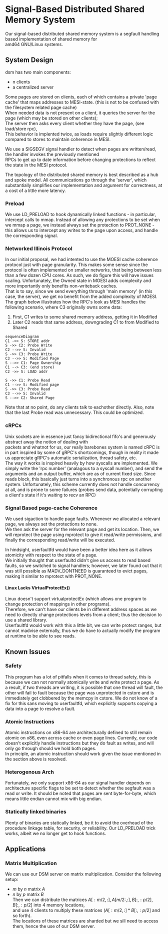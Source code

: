 
# Signal-Based Distributed Shared Memory System  
  
Our signal-based distributed shared memory system is a segfault handling based implementation of shared memory for  
amd64 GNU/Linux systems.  
  
## System Design  
dsm has two main components:  
 - n clients
 - a centralized server

  
Some pages are stored on clients, each of which contains a private 'page cache' that maps addresses to MESI-state. (this is not to be confused with the filesystem related page cache)  
When needed data is not present on a client, it queries the server for the page (which may be stored on other clients);  
The server then asks every client whether they have the page, (see load/store rpc),  
This behavior is implented twice, as loads require slightly different logic compared to stores to maintain coherence in MESI.  
  
We use a SIGSEGV signal handler to detect when pages are written/read, the handler invokes the previously mentioned  
RPCs to get up to date information before changing protections to reflect the state in the MESI protocol.  
  
The topology of the distributed shared memory is best described as a hub and spoke model. All communications go through the 'server', which substantially simplifies our implementation and argument for correctness, at a cost of a little more latency.  
  
### Preload  
We use LD_PRELOAD to hook dynamically linked functions - in particular, intercept calls to mmap. Instead of allowing any protections to be set when we mmap a page, we instead always set the protection to PROT_NONE - this allows us to intercept any writes to the page upon access, and handle the corresponding signal.  
  
### Networked Illinois Protocol  
In our initial proposal, we had intented to use the MOESI cache coherence protocol just with page granularity. 
This makes some sense since the protocol is often implemented on smaller networks, that being between less than a few dozen CPU cores. As such, we do figure this will have issues scaling.
Unfortunately, the Owned state in MOESI adds complexity and more importantly only benefits non-writeback caches.  
That is to say, since we send everything through 'main memory' (in this case, the server), we get no benefit from the added complexity of MOESI.  
The graph below illustrates how the RPC's look as MESI handles the following scenario, where C3 originally owns some data:

 1. First, C1 writes to some shared memory address, getting it in Modified 
 2. Later C2 reads that same address, downgrading C1 to from Modified to Shared

```mermaid
sequenceDiagram
C1 ->> S: STORE addr
S ->> C2: Probe Write
C2 -->> S: Invalid
S ->> C3: Probe Write
C3 -->> S: Modified Page
S -->> C1: Page Ownership
C1 --> C3: (end store)
C2 ->> S: LOAD addr

S ->> C1: Probe Read
C1 -->> S: Modified page
S ->> C3: Probe Read
C3 -->> S: Invalid
S -->> C2: Shared Page
```
  Note that at no point, do any clients talk to eachother directly. Also, note that the last Probe read was unnecessary. This could be optimized.
### cRPCs  
Unix sockets are in essence just fancy bidirectional fifo's and generously abstract away the notion of dealing with  
packets and whatnot for us, our really barebones system is named cRPC is in part inspired by some of gRPC's shortcomings, though in reality it made us appreciate gRPC's automatic serialization, thread safety, etc.  
The way it works is inspired heavily by how syscalls are implemented. We simply write the 'rpc number' (analagous to a syscall number), and send the arguments and an output buffer, which are as of current fixed size. Since reads block, this basically just turns into a synchronous rpc on another system. Unfortunately, this scheme currently does not handle concurrency at all, and is prone to some failures (probes send data, potentially corrupting a client's state if it's waiting to recv an RPC)  
  
  
### Signal Based page-cache Coherence  
We used sigaction to handle page faults. Whenever we allocated a relevant page, we always set the protections to none.  
We then ask the server for the relevant page and get its location. Then, we will reprotect the page using mprotect to give it read/write permissions, and finally the corresponding read/write will be executed.  
  
In hindsight, userfaultfd would have been a better idea here as it allows atomicity with respect to the state of a page.  
We initially thought that userfaultd didn't give us access to read based faults, so we switched to signal handlers; however, we later found out that it was still possible as MADV_DONTNEED is guaranteed to evict pages, making it similar to mprotect with PROT_NONE.  
  
#### Linux Lacks VirtualProtectEx()  
Linux doesn't support virtualprotectEx (which allows one program to change protection of mappings in other programs).  
Therefore, we can't have our clients be in different address spaces as we need to directly change protections levels from a client; thus the decision to use a shared library.  
Userfaultfd would work with this a little bit, we can write protect ranges, but cannot madvise externally, thus we do have to actually modify the program at runtime to be able to see reads.  
  
## Known Issues  
  
### Safety  
This program has a lot of pitfalls when it comes to thread safety, this is because we can not normally atomically write and write protect a page. As a result, if two threads are writing, it is possible that one thread will fault, the other will fail to fault because the page was unprotected in cstore and is immediately get clobbered by the memcpy in cstore. We do not know of a fix for this sans moving to userfaultfd, which explicitly supports copying a data into a page to resolve a fault.  
  
### Atomic Instructions  
Atomic instructions on x86-64 are architecturally defined to still remain atomic on x86, even across cache or even page lines. Currently, our code doesn't explicitly handle instructions but they do fault as writes, and will only go through should we hold both pages.  
In principle, an atomic instruction should work given the issue mentioned in the section above is resolved.  
  
### Heterogenous Arch  
Fortunately, we only support x86-64 as our signal handler depends on architecture specific flags to be set to detect whether the segfault was a read or write. It should be noted that pages are sent byte-for-byte, which means little endian cannot mix with big endian.  
  
### Statically linked binaries
Plenty of binaries are statically linked, be it to avoid the overhead of the procedure linkage table, for security, or reliability. Our LD_PRELOAD trick works, albeit we no longer get to hook functions. 
## Applications  
  
### Matrix Multiplication  
  
We can use our DSM server on matrix multiplication. Consider the following setup:  
- $m$ by $n$ matrix $A$  
- $n$ by $p$ matrix $B$  
Then we can distribute the matrices $A[:m/2, :], A[m/2:, :], B[:, :p/2], B[:, :p/2]$ into $4$ memory locations,  
and use $4$ clients to multiply these matrices ($A[:m/2, :] * B[:, :p/2]$ and so forth).  
The locations of these matrices are sharded but we sill need to access them, hence the use of our DSM server.  


